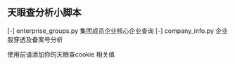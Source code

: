 ## 天眼查分析小脚本
[-] enterprise_groups.py  集团成员企业核心企业查询
[-] company_info.py 企业股穿透及备案号分析


使用前请添加你的天眼查cookie 相关值
